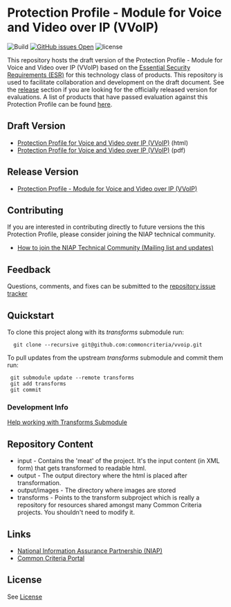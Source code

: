 
Protection Profile - Module for Voice and Video over IP (VVoIP)
===============

![Build](https://github.com/commoncriteria/vvoip/workflows/Build/badge.svg)
[![GitHub issues Open](https://img.shields.io/github/issues/commoncriteria/vvoip.svg?maxAge=2592000)](https://github.com/commoncriteria/vvoip/issues) 
![license](https://img.shields.io/badge/license-Unlicensed-blue.svg)

This repository hosts the draft version of the Protection Profile - Module for Voice and Video over IP (VVoIP) based on the 
[Essential Security Requirements (ESR)](https://commoncriteria.github.io/pp/vvoip/vvoip-esr.html) for this technology class of 
products. This repository is used to facilitate collaboration and development on the draft document. 
See the [release](#Release-Version) section if you are looking for the officially released version for evaluations. 
A list of products that have passed evaluation against this Protection Profile can be found [here](QQQQ).

## Draft Version

* [Protection Profile for Voice and Video over IP (VVoIP)](https://commoncriteria.github.io/pp/vvoip/vvoip-release.html) (html)
* [Protection Profile for Voice and Video over IP (VVoIP)](https://commoncriteria.github.io/pp/vvoip/vvoip-release.pdf) (pdf)

## Release Version
* [Protection Profile - Module for Voice and Video over IP (VVoIP)](vvoip)

## Contributing

If you are interested in contributing directly to future versions the this Protection Profile, please consider joining the NIAP technical community.
* [How to join the NIAP Technical Community (Mailing list and updates)](https://www.niap-ccevs.org/NIAP_Evolution/tech_communities.cfm)

## Feedback

Questions, comments, and fixes can be submitted to the [repository issue tracker](https://github.com/commoncriteria/vvoip/issues)

## Quickstart
To clone this project along with its _transforms_ submodule run:

````
  git clone --recursive git@github.com:commoncriteria/vvoip.git
````
To pull updates from the upstream _transforms_ submodule and commit them run:
````
 git submodule update --remote transforms
 git add transforms
 git commit
````

### Development Info
[Help working with Transforms Submodule](https://github.com/commoncriteria/transforms/wiki/Working-with-Transforms-as-a-Submodule)

## Repository Content
* input - Contains the 'meat' of the project. It's the input content (in XML form) that gets transformed to readable html.
* output - The output directory where the html is placed after transformation.
* output/images - The directory where images are stored
* transforms - Points to the transform subproject which is really a repository for resources shared amongst many Common Criteria projects. You shouldn't need to modify it.

## Links 
* [National Information Assurance Partnership (NIAP)](https://www.niap-ccevs.org/)
* [Common Criteria Portal](https://www.commoncriteriaportal.org/)

## License
See [License](./LICENSE)
